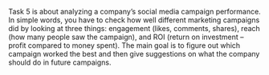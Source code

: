 Task 5 is about analyzing a company’s social media campaign performance. In simple words, you have to check how well different marketing campaigns did by looking at three things: engagement (likes, comments, shares), reach (how many people saw the campaign), and ROI (return on investment – profit compared to money spent). The main goal is to figure out which campaign worked the best and then give suggestions on what the company should do in future campaigns.
